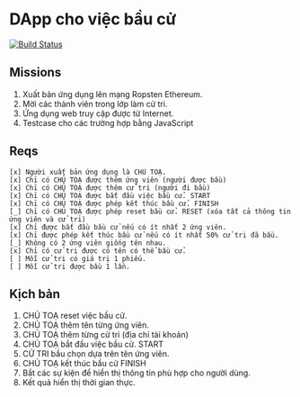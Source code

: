 DApp cho việc bầu cử
===

[![Build Status](https://travis-ci.org/binhsonnguyen/hva-blockchain-ballot-project.svg?branch=master)](https://travis-ci.org/binhsonnguyen/hva-blockchain-ballot-project)

Missions
---

1. Xuất bản ứng dụng lên mạng Ropsten Ethereum.
2. Mời các thành viên trong lớp làm cử tri.
3. Ứng dụng web truy cập được từ Internet.
4. Testcase cho các trường hợp bằng JavaScript

Reqs
---

```
[x] Người xuất bản ứng dụng là CHỦ TOẠ.
[x] Chỉ có CHỦ TOẠ được thêm ứng viên (người được bầu)
[x] Chỉ có CHỦ TOẠ được thêm cử tri (người đi bầu)
[x] Chỉ có CHỦ TOẠ được bắt đầu việc bầu cử. START
[x] Chỉ có CHỦ TOẠ được phép kết thúc bầu cử. FINISH
[_] Chỉ có CHỦ TOẠ được phép reset bầu cử. RESET (xóa tất cả thông tin ứng viên và cử tri)
[x] Chỉ được bắt đầu bầu cử nếu có ít nhất 2 ứng viên.
[x] Chỉ được phép kết thúc bầu cử nếu có ít nhất 50% cử tri đã bầu.
[_] Không có 2 ứng viên giống tên nhau.
[x] Chỉ có cử tri được có tên có thể bầu cử.
[ ] Mỗi cử tri có giá trị 1 phiếu.
[ ] Mỗi cử tri được bầu 1 lần.
```

Kịch bản
---

1. CHỦ TOẠ reset việc bầu cử.
2. CHỦ TOẠ thêm tên từng ứng viên.
3. CHỦ TOẠ thêm từng cử tri (địa chỉ tài khoản)
4. CHỦ TOẠ bắt đầu việc bầu cử. START
5. CỬ TRI bầu chọn dựa trên tên ứng viên.
6. CHỦ TOẠ kết thúc bầu cử FINISH
7. Bắt các sự kiện để hiển thị thông tin phù hợp cho người dùng.
8. Kết quả hiển thị thời gian thực.
